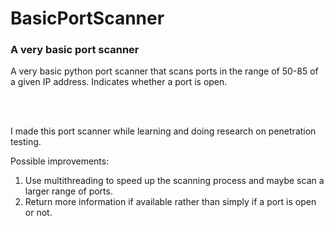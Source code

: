 # BasicPortScanner

### A very basic port scanner

A very basic python port scanner that scans ports in the range of 50-85 of a given IP address. Indicates whether a port is open. 

<br>
<br>

I made this port scanner while learning and doing research on penetration testing.

Possible improvements:
1. Use multithreading to speed up the scanning process and maybe scan a larger range of ports.
1. Return more information if available rather than simply if a port is open or not.
